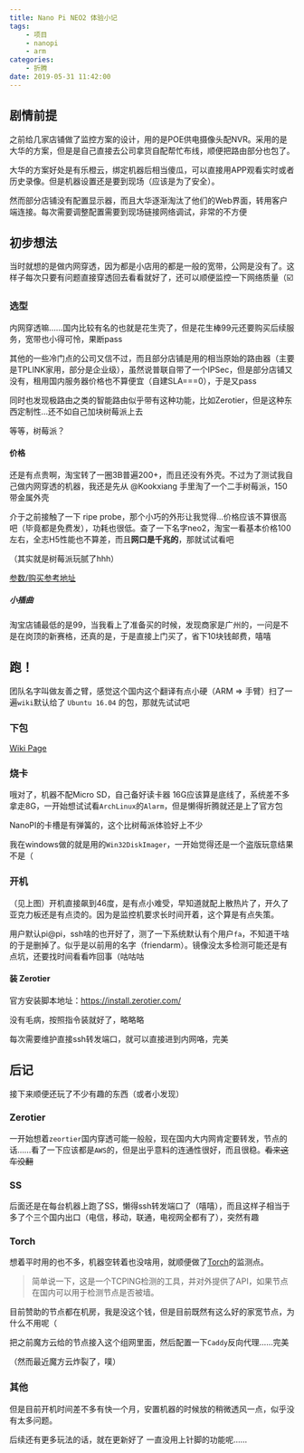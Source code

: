 ```yaml
---
title: Nano Pi NEO2 体验小记
tags: 
    - 项目
    - nanopi
    - arm
categories:
    - 折腾
date: 2019-05-31 11:42:00
---
```


## 剧情前提

之前给几家店铺做了监控方案的设计，用的是POE供电摄像头配NVR。采用的是大华的方案，但是是自己直接去公司拿货自配帮忙布线，顺便把路由部分也包了。

大华的方案好处是有乐橙云，绑定机器后相当傻瓜，可以直接用APP观看实时或者历史录像。但是机器设置还是要到现场（应该是为了安全）。

然而部分店铺没有配置显示器，而且大华逐渐淘汰了他们的Web界面，转用客户端连接。每次需要调整配置需要到现场链接网络调试，非常的不方便

## 初步想法

当时就想的是做内网穿透，因为都是小店用的都是一般的宽带，公网是没有了。这样子每次只要有问题直接穿透回去看看就好了，还可以顺便监控一下网络质量（☑️

### 选型

内网穿透嘛……国内比较有名的也就是花生壳了，但是花生棒99元还要购买后续服务，宽带也小得可怜，果断pass

其他的一些冷门点的公司又信不过，而且部分店铺是用的相当原始的路由器（主要是TPLINK家用，部分是企业级），虽然说普联自带了一个IPSec，但是部分店铺又没有，租用国内服务器价格也不算便宜（自建SLA===0），于是又pass

同时也发现极路由之类的智能路由似乎带有这种功能，比如Zerotier，但是这种东西定制性...还不如自己加块树莓派上去

等等，树莓派？

#### 价格

还是有点贵啊，淘宝转了一圈3B普遍200+，而且还没有外壳。不过为了测试我自己做内网穿透的机器，我还是先从 @Kookxiang 手里淘了一个二手树莓派，150带金属外壳  

介于之前接触了一下 ripe probe，那个小巧的外形让我觉得...价格应该不算很高吧（毕竟都是免费发），功耗也很低。查了一下名字neo2，淘宝一看基本价格100左右，全志H5性能也不算差，而且**网口是千兆的**，那就试试看吧
 
（其实就是树莓派玩腻了hhh）

[参数/购买参考地址](https://www.friendlyarm.com/index.php?route=product/product&product_id=180&search=neo2&description=true&category_id=0)

##### 小插曲

淘宝店铺最低的是99，当我看上了准备买的时候，发现商家是广州的，一问是不是在岗顶的新赛格，还真的是，于是直接上门买了，省下10块钱邮费，嘻嘻

<script async src="https://telegram.org/js/telegram-widget.js?6" data-telegram-post="ButNothingHappened/2956" data-width="100%"></script>

## 跑！

团队名字叫做友善之臂，感觉这个国内这个翻译有点小硬（ARM => 手臂）扫了一遍`wiki`默认给了 `Ubuntu 16.04` 的包，那就先试试吧

### 下包

[Wiki Page](http://wiki.friendlyarm.com/wiki/index.php/NanoPi_NEO2)

### 烧卡

哦对了，机器不配Micro SD，自己备好读卡器
16G应该算是底线了，系统差不多拿走8G，一开始想试试看`ArchLinux`的`Alarm`，但是懒得折腾就还是上了官方包

NanoPI的卡槽是有弹簧的，这个比树莓派体验好上不少

我在windows做的就是用的`Win32DiskImager`，一开始觉得还是一个盗版玩意结果不是（

### 开机

<script async src="https://telegram.org/js/telegram-widget.js?6" data-telegram-post="ButNothingHappened/2958" data-width="100%"></script>

（见上图）开机直接飙到46度，是有点小难受，早知道就配上散热片了，开久了亚克力板还是有点烫的。因为是监控机要求长时间开着，这个算是有点失策。

用户默认pi@pi，ssh啥的也开好了，测了一下系统默认有个用户`fa`，不知道干啥的于是删掉了。似乎是以前用的名字（friendarm）。镜像没太多检测可能还是有点坑，还要找时间看看咋回事（咕咕咕

#### 装 Zerotier

官方安装脚本地址：https://install.zerotier.com/

没有毛病，按照指令装就好了，略略略

每次需要维护直接ssh转发端口，就可以直接进到内网咯，完美

## 后记

接下来顺便还玩了不少有趣的东西（或者小发现）

### Zerotier

一开始想着`zeortier`国内穿透可能一般般，现在国内大内网肯定要转发，节点的话……看了一下应该都是`AWS`的，但是出乎意料的连通性很好，而且很稳。~~看来这车没翻~~

### SS

后面还是在每台机器上跑了SS，懒得ssh转发端口了（嘻嘻），而且这样子相当于多了个三个国内出口（电信，移动，联通，电视网全都有了），突然有趣

### Torch

想着平时用的也不多，机器空转着也没啥用，就顺便做了[Torch](https://github.com/Torchping)的监测点。

> 简单说一下，这是一个TCPING检测的工具，并对外提供了API，如果节点在国内可以用于检测节点是否被墙。

目前赞助的节点都在机房，我是没这个钱，但是目前既然有这么好的家宽节点，为什么不用呢（

把之前魔方云给的节点接入这个组网里面，然后配置一下`Caddy`反向代理……完美

（然而最近魔方云炸裂了，噗）

### 其他

但是目前开机时间差不多有快一个月，安置机器的时候放的稍微透风一点，似乎没有太多问题。

后续还有更多玩法的话，就在更新好了
一直没用上针脚的功能呢……

